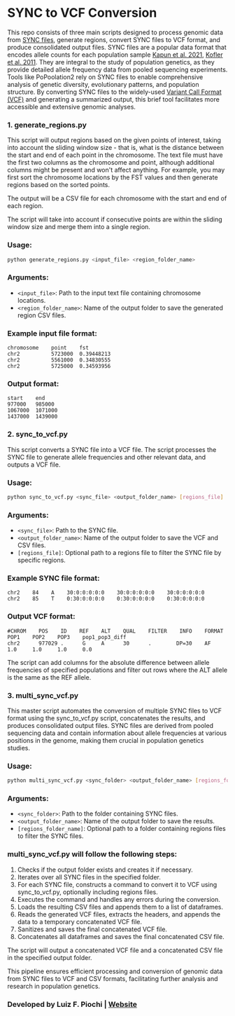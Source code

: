 
# SYNC to VCF Conversion

This repo consists of three main scripts designed to process genomic data from [SYNC files](https://sourceforge.net/projects/popoolation2/), generate regions, convert SYNC files to VCF format, and produce consolidated output files.
SYNC files are a popular data format that encodes allele counts for each population sample [Kapun et al. 2021](https://academic.oup.com/mbe/article/38/12/5782/6361628), [Kofler et al. 2011](https://academic.oup.com/bioinformatics/article/27/24/3435/306737). They are integral to the study of population genetics, as they provide detailed allele frequency data from pooled sequencing experiments. Tools like PoPoolation2 rely on SYNC files to enable comprehensive analysis of genetic diversity, evolutionary patterns, and population structure. By converting SYNC files to the widely-used [Variant Call Format (VCF)](https://gatk.broadinstitute.org/hc/en-us/articles/360035531692-VCF-Variant-Call-Format) and generating a summarized output, this brief tool facilitates more accessible and extensive genomic analyses.

### 1. generate_regions.py

This script will output regions based on the given points of interest, taking into account the sliding window size - that is, what is the distance between the start and end of each point in the chromosome.
The text file must have the first two columns as the chromosome and point, although additional columns might be present and won't affect anything.
For example, you may first sort the chromosome locations by the FST values and then generate regions based on the sorted points.

The output will be a CSV file for each chromosome with the start and end of each region.

The script will take into account if consecutive points are within the sliding window size and merge them into a single region.

### Usage:
```bash
python generate_regions.py <input_file> <region_folder_name>
```

### Arguments:
- `<input_file>`: Path to the input text file containing chromosome locations.
- `<region_folder_name>`: Name of the output folder to save the generated region CSV files.

### Example input file format:
```
chromosome    point    fst
chr2          5723000  0.39448213
chr2          5561000  0.34830555
chr2          5725000  0.34593956
```

### Output format:
```
start    end
977000   985000
1067000  1071000
1437000  1439000
```

### 2. sync_to_vcf.py

This script converts a SYNC file into a VCF file. The script processes the SYNC file to generate allele frequencies and other relevant data, and outputs a VCF file.

### Usage:
```bash
python sync_to_vcf.py <sync_file> <output_folder_name> [regions_file]
```

### Arguments:
- `<sync_file>`: Path to the SYNC file.
- `<output_folder_name>`: Name of the output folder to save the VCF and CSV files.
- `[regions_file]`: Optional path to a regions file to filter the SYNC file by specific regions.

### Example SYNC file format:
```
chr2    84    A    30:0:0:0:0:0    30:0:0:0:0:0    30:0:0:0:0:0
chr2    85    T    0:30:0:0:0:0    0:30:0:0:0:0    0:30:0:0:0:0
```

### Output VCF format:
```
#CHROM    POS    ID    REF    ALT    QUAL    FILTER    INFO    FORMAT    POP1    POP2    POP3    pop1_pop3_diff
chr2      977029 .      G     A      30      .        DP=30    AF        1.0     1.0     1.0     0.0
```

The script can add columns for the absolute difference between allele frequencies of specified populations and filter out rows where the ALT allele is the same as the REF allele.

### 3. multi_sync_vcf.py

This master script automates the conversion of multiple SYNC files to VCF format using the sync_to_vcf.py script, concatenates the results, and produces consolidated output files. SYNC files are derived from pooled sequencing data and contain information about allele frequencies at various positions in the genome, making them crucial in population genetics studies.

### Usage:
```bash
python multi_sync_vcf.py <sync_folder> <output_folder_name> [regions_folder_name]
```

### Arguments:
- `<sync_folder>`: Path to the folder containing SYNC files.
- `<output_folder_name>`: Name of the output folder to save the results.
- `[regions_folder_name]`: Optional path to a folder containing regions files to filter the SYNC files.

### multi_sync_vcf.py will follow the following steps:
1. Checks if the output folder exists and creates it if necessary.
2. Iterates over all SYNC files in the specified folder.
3. For each SYNC file, constructs a command to convert it to VCF using sync_to_vcf.py, optionally including regions files.
4. Executes the command and handles any errors during the conversion.
5. Loads the resulting CSV files and appends them to a list of dataframes.
6. Reads the generated VCF files, extracts the headers, and appends the data to a temporary concatenated VCF file.
7. Sanitizes and saves the final concatenated VCF file.
8. Concatenates all dataframes and saves the final concatenated CSV file.


The script will output a concatenated VCF file and a concatenated CSV file in the specified output folder.

This pipeline ensures efficient processing and conversion of genomic data from SYNC files to VCF and CSV formats, facilitating further analysis and research in population genetics.

### Developed by Luiz F. Piochi | [Website](lupiochi.github.io)